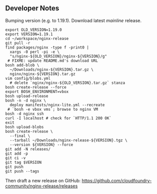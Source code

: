 ## Developer Notes

Bumping version (e.g. to 1.19.1). Download latest _mainline_ release.

```
export OLD_VERSION=1.19.0
export VERSION=1.19.1
cd ~/workspace/nginx-release
git pull -r
find packages/nginx -type f -print0 |
  xargs -0 perl -pi -e \
  "s/nginx-${OLD_VERSION}/nginx-${VERSION}/g"
 # FIXME: update README.md's download URL
bosh add-blob \
  ~/Downloads/nginx-${VERSION}.tar.gz \
  nginx/nginx-${VERSION}.tar.gz
vim config/blobs.yml
  # delete `nginx/nginx-${OLD_VERSION}.tar.gz` stanza
bosh create-release --force
export BOSH_ENVIRONMENT=vbox
bosh upload-release
bosh -n -d nginx \
  deploy manifests/nginx-lite.yml --recreate
 # `bosh -e vbox vms`; browse to nginx VM
bosh -d nginx ssh
curl -I localhost # check for `HTTP/1.1 200 OK`
exit
bosh upload-blobs
bosh create-release \
  --final \
  --tarball ~/Downloads/nginx-release-${VERSION}.tgz \
  --version ${VERSION} --force
git add -N releases/
git add -p
git ci -v
git tag $VERSION
git push
git push --tags
```

Then draft a new release on GitHub: <https://github.com/cloudfoundry-community/nginx-release/releases>
